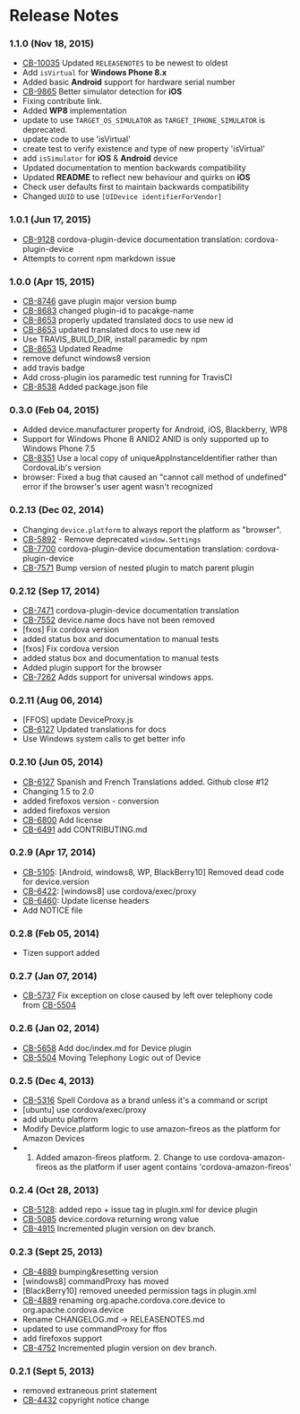 <!--
#
# Licensed to the Apache Software Foundation (ASF) under one
# or more contributor license agreements.  See the NOTICE file
# distributed with this work for additional information
# regarding copyright ownership.  The ASF licenses this file
# to you under the Apache License, Version 2.0 (the
# "License"); you may not use this file except in compliance
# with the License.  You may obtain a copy of the License at
# 
# http://www.apache.org/licenses/LICENSE-2.0
# 
# Unless required by applicable law or agreed to in writing,
# software distributed under the License is distributed on an
# "AS IS" BASIS, WITHOUT WARRANTIES OR CONDITIONS OF ANY
#  KIND, either express or implied.  See the License for the
# specific language governing permissions and limitations
# under the License.
#
-->
# Release Notes

### 1.1.0 (Nov 18, 2015)
* [CB-10035](https://issues.apache.org/jira/browse/CB-10035) Updated `RELEASENOTES` to be newest to oldest
* Add `isVirtual` for **Windows Phone 8.x**
* Added basic **Android** support for hardware serial number
* [CB-9865](https://issues.apache.org/jira/browse/CB-9865) Better simulator detection for **iOS**
* Fixing contribute link.
* Added **WP8** implementation
* update to use `TARGET_OS_SIMULATOR` as `TARGET_IPHONE_SIMULATOR` is deprecated.
* update code to use 'isVirtual'
* create test to verify existence and type of new property 'isVirtual'
* add `isSimulator` for **iOS** & **Android** device
* Updated documentation to mention backwards compatibility
* Updated **README** to reflect new behaviour and quirks on **iOS**
* Check user defaults first to maintain backwards compatibility
* Changed `UUID` to use `[UIDevice identifierForVendor]`

### 1.0.1 (Jun 17, 2015)
* [CB-9128](https://issues.apache.org/jira/browse/CB-9128) cordova-plugin-device documentation translation: cordova-plugin-device
* Attempts to corrent npm markdown issue

### 1.0.0 (Apr 15, 2015)
* [CB-8746](https://issues.apache.org/jira/browse/CB-8746) gave plugin major version bump
* [CB-8683](https://issues.apache.org/jira/browse/CB-8683) changed plugin-id to pacakge-name
* [CB-8653](https://issues.apache.org/jira/browse/CB-8653) properly updated translated docs to use new id
* [CB-8653](https://issues.apache.org/jira/browse/CB-8653) updated translated docs to use new id
* Use TRAVIS_BUILD_DIR, install paramedic by npm
* [CB-8653](https://issues.apache.org/jira/browse/CB-8653) Updated Readme
* remove defunct windows8 version
* add travis badge
* Add cross-plugin ios paramedic test running for TravisCI
* [CB-8538](https://issues.apache.org/jira/browse/CB-8538) Added package.json file

### 0.3.0 (Feb 04, 2015)
* Added device.manufacturer property for Android, iOS, Blackberry, WP8
* Support for Windows Phone 8 ANID2 ANID is only supported up to Windows Phone 7.5
* [CB-8351](https://issues.apache.org/jira/browse/CB-8351) Use a local copy of uniqueAppInstanceIdentifier rather than CordovaLib's version
* browser: Fixed a bug that caused an "cannot call method of undefined" error if the browser's user agent wasn't recognized

### 0.2.13 (Dec 02, 2014)
* Changing `device.platform` to always report the platform as "browser".
* [CB-5892](https://issues.apache.org/jira/browse/CB-5892) - Remove deprecated `window.Settings`
* [CB-7700](https://issues.apache.org/jira/browse/CB-7700) cordova-plugin-device documentation translation: cordova-plugin-device
* [CB-7571](https://issues.apache.org/jira/browse/CB-7571) Bump version of nested plugin to match parent plugin

### 0.2.12 (Sep 17, 2014)
* [CB-7471](https://issues.apache.org/jira/browse/CB-7471) cordova-plugin-device documentation translation
* [CB-7552](https://issues.apache.org/jira/browse/CB-7552) device.name docs have not been removed
* [fxos] Fix cordova version
* added status box and documentation to manual tests
* [fxos] Fix cordova version
* added status box and documentation to manual tests
* Added plugin support for the browser
* [CB-7262](https://issues.apache.org/jira/browse/CB-7262) Adds support for universal windows apps.

### 0.2.11 (Aug 06, 2014)
* [FFOS] update DeviceProxy.js
* [CB-6127](https://issues.apache.org/jira/browse/CB-6127) Updated translations for docs
* Use Windows system calls to get better info

### 0.2.10 (Jun 05, 2014)
* [CB-6127](https://issues.apache.org/jira/browse/CB-6127) Spanish and French Translations added. Github close #12
* Changing 1.5 to 2.0
* added firefoxos version - conversion
* added firefoxos version
* [CB-6800](https://issues.apache.org/jira/browse/CB-6800) Add license
* [CB-6491](https://issues.apache.org/jira/browse/CB-6491) add CONTRIBUTING.md

### 0.2.9 (Apr 17, 2014)
* [CB-5105](https://issues.apache.org/jira/browse/CB-5105): [Android, windows8, WP, BlackBerry10] Removed dead code for device.version
* [CB-6422](https://issues.apache.org/jira/browse/CB-6422): [windows8] use cordova/exec/proxy
* [CB-6460](https://issues.apache.org/jira/browse/CB-6460): Update license headers
* Add NOTICE file

### 0.2.8 (Feb 05, 2014)
* Tizen support added

### 0.2.7 (Jan 07, 2014)
* [CB-5737](https://issues.apache.org/jira/browse/CB-5737) Fix exception on close caused by left over telephony code from [CB-5504](https://issues.apache.org/jira/browse/CB-5504)

### 0.2.6 (Jan 02, 2014)
* [CB-5658](https://issues.apache.org/jira/browse/CB-5658) Add doc/index.md for Device plugin
* [CB-5504](https://issues.apache.org/jira/browse/CB-5504) Moving Telephony Logic out of Device

### 0.2.5 (Dec 4, 2013)
* [CB-5316](https://issues.apache.org/jira/browse/CB-5316) Spell Cordova as a brand unless it's a command or script
* [ubuntu] use cordova/exec/proxy
* add ubuntu platform
* Modify Device.platform logic to use amazon-fireos as the platform for Amazon Devices
* 1. Added amazon-fireos platform. 2. Change to use cordova-amazon-fireos as the platform if user agent contains 'cordova-amazon-fireos'

### 0.2.4 (Oct 28, 2013)
* [CB-5128](https://issues.apache.org/jira/browse/CB-5128): added repo + issue tag in plugin.xml for device plugin
* [CB-5085](https://issues.apache.org/jira/browse/CB-5085) device.cordova returning wrong value
* [CB-4915](https://issues.apache.org/jira/browse/CB-4915) Incremented plugin version on dev branch.

### 0.2.3 (Sept 25, 2013)
* [CB-4889](https://issues.apache.org/jira/browse/CB-4889) bumping&resetting version
* [windows8] commandProxy has moved
* [BlackBerry10] removed uneeded permission tags in plugin.xml
* [CB-4889](https://issues.apache.org/jira/browse/CB-4889) renaming org.apache.cordova.core.device to org.apache.cordova.device
* Rename CHANGELOG.md -> RELEASENOTES.md
* updated to use commandProxy for ffos
* add firefoxos support
* [CB-4752](https://issues.apache.org/jira/browse/CB-4752) Incremented plugin version on dev branch. 

### 0.2.1 (Sept 5, 2013)
* removed extraneous print statement
* [CB-4432](https://issues.apache.org/jira/browse/CB-4432) copyright notice change
